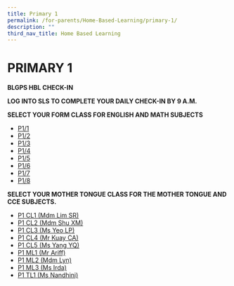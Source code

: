 ```yaml
---
title: Primary 1
permalink: /for-parents/Home-Based-Learning/primary-1/
description: ""
third_nav_title: Home Based Learning
---
```

# PRIMARY 1
**BLGPS HBL CHECK-IN**

**LOG INTO SLS TO COMPLETE YOUR DAILY CHECK-IN BY 9 A.M.**

**SELECT YOUR FORM CLASS FOR ENGLISH AND MATH SUBJECTS**
* [P1/1](https://docs.google.com/document/d/1SoJ3BafD3WX1cvN7MMOudnI1zVoaWepNSvJbC0ay2MU/edit)
* [P1/2](https://docs.google.com/document/d/152ThR0N68BY25wRGGYabyEcV9A-mKcunGo9u7KQ09kU/edit)
* [P1/3](https://docs.google.com/document/d/13vfnwthBPR-WA6UOEpgMW3ShitGSmJJ8QFtcfn53POQ/edit)
* [P1/4](https://docs.google.com/document/d/1nwadpcluYm_0hMas4V36-aD1-0o74NJp28S4qiJl9Ps/edit)
* [P1/5](https://docs.google.com/document/d/1sag4k_a1rBU4nVq7A5xvgiHjMX_ijrwjxRx_L1RCNy8/edit)
* [P1/6](https://docs.google.com/document/d/1d4QV6Bvbgg1QadNCes72qZhq2Dr7jhEcXDEVNW-kjIw/edit)
* [P1/7](https://docs.google.com/document/d/10G94mTC39F4RugzCDPH_Vh0n4DAJSgfTmh-aPF8QjQY/edit)
* [P1/8](https://docs.google.com/document/d/1ywIjOYQ3yAZx5DmpJErkKGE2OluGCdA9Z88pAiLoHUs/edit)

**SELECT YOUR MOTHER TONGUE CLASS FOR THE MOTHER TONGUE AND CCE SUBJECTS.**

* [P1 CL1 (Mdm Lim SR)](https://docs.google.com/document/d/1FdifmJJCcMB8tO5vUkFXDLq6tN6EzIbahIfnnFcnoJ8/edit)
* [P1 CL2 (Mdm Shu XM)](https://docs.google.com/document/d/1hV43GH5PeZ8SaLNBB37LVD-TFrF3sBvC0_gmFoDeDqA/edit)
* [P1 CL3 (Ms Yeo LP)](https://docs.google.com/document/d/1B2D62m-kUXrNu0oHgxd9xeLXecswLOpRyvY2oGgYtd8/edit)
* [P1 CL4 (Mr Kuay CA)](https://docs.google.com/document/d/1zIA3XThKF3FNy8gB-wz-ayDxc2pW5siB4hvGF-SsR9k/edit)
* [P1 CL5 (Ms Yang YQ)](https://docs.google.com/document/d/1H_T0I2CLdR0JQvgVZlVs-Ichg1xdvhzt5Qd-JgRXuck/edit)
* [P1 ML1 (Mr Ariff)](https://docs.google.com/document/d/1ycB3uwodNYMFE2IcqKDh-txUPoiPhwPrB4vR3j-miZQ/edit)
* [P1 ML2 (Mdm Lyn)](https://docs.google.com/document/d/1mIoUQnmmY93xEEwjSEfjJB6KeBCagOJuXSlO2ebxotA/edit)
* [P1 ML3 (Ms Irda)](https://docs.google.com/document/d/1qAeANk5Zv9SLXXVZKJs5vhu-U8rP0BEZ2XhqtSxJY4s/edit)
* [P1 TL1 (Ms Nandhini)](https://docs.google.com/document/d/12U8qfT4uvjl2ors6cLgD9LYYfrT6EGiTL1c1utELCjA/edit)